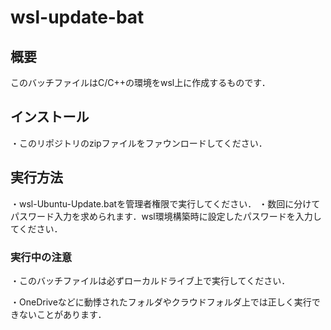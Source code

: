 # wsl-update-bat
## 概要
このバッチファイルはC/C++の環境をwsl上に作成するものです．


## インストール

・このリポジトリのzipファイルをファウンロードしてください．

## 実行方法

・wsl-Ubuntu-Update.batを管理者権限で実行してください．
・数回に分けてパスワード入力を求められます．wsl環境構築時に設定したパスワードを入力してください．

### 実行中の注意
・このバッチファイルは必ずローカルドライブ上で実行してください．

・OneDriveなどに動悸されたフォルダやクラウドフォルダ上では正しく実行できないことがあります．
